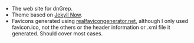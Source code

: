 - The web site for dnGrep.
- Theme based on [Jekyll Now](https://github.com/jekyll/jekyll).
- Favicons generated using [realfavicongenerator.net](http://realfavicongenerator.net/), although I only used favicon.ico, not the others or the header information or .xml file it generated. Should cover most cases.
